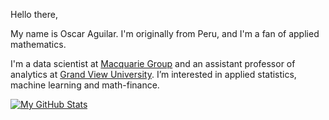 Hello there,

My name is Oscar Aguilar. I'm originally from Peru, and I'm a fan of applied mathematics. 

I'm a data scientist at [Macquarie Group](https://www.macquarie.com/us/en.html) and an assistant professor of analytics at [Grand View University](https://www.grandview.edu/). I’m interested in applied statistics, machine learning and math-finance.

[![My GitHub Stats](https://github-readme-stats.vercel.app/api/?username=oscarm524&count_private=true&theme=tokyonight&showicons=true)]()


<!---
oscarm524/oscarm524 is a ✨ special ✨ repository because its `README.md` (this file) appears on your GitHub profile.
You can click the Preview link to take a look at your changes.
--->

